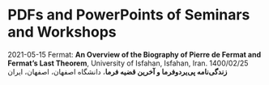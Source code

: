 # PDFs and PowerPoints of Seminars and Workshops

2021-05-15 Fermat: **An Overview of the Biography of Pierre de Fermat and Fermat’s Last Theorem**, University of Isfahan, Isfahan, Iran.
1400/02/25 **زندگی‌نامه پی‌یردوفرما و آخرین قضیه فرما**، دانشگاه اصفهان، اصفهان، ایران
